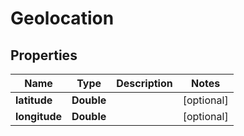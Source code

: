 
# Geolocation

## Properties
Name | Type | Description | Notes
------------ | ------------- | ------------- | -------------
**latitude** | **Double** |  |  [optional]
**longitude** | **Double** |  |  [optional]



